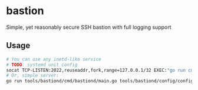 # bastion

Simple, yet reasonably secure SSH bastion with full logging support

## Usage
```bash
# You can use any inetd-like service
# TODO: systemd unit config
socat TCP-LISTEN:2022,reuseaddr,fork,range=127.0.0.1/32 EXEC:"go run cmd/bastion-child/child.go config.yaml"
# Or, simple server:
go run tools/bastiond/cmd/bastiond/main.go tools/bastiond/config/config.yaml
```